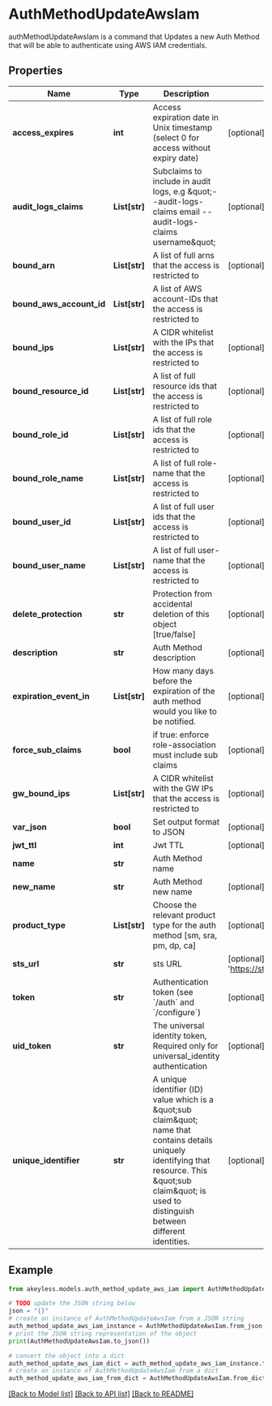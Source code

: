 # AuthMethodUpdateAwsIam

authMethodUpdateAwsIam is a command that Updates a new Auth Method that will be able to authenticate using AWS IAM credentials.

## Properties

Name | Type | Description | Notes
------------ | ------------- | ------------- | -------------
**access_expires** | **int** | Access expiration date in Unix timestamp (select 0 for access without expiry date) | [optional] [default to 0]
**audit_logs_claims** | **List[str]** | Subclaims to include in audit logs, e.g \&quot;--audit-logs-claims email --audit-logs-claims username\&quot; | [optional] 
**bound_arn** | **List[str]** | A list of full arns that the access is restricted to | [optional] 
**bound_aws_account_id** | **List[str]** | A list of AWS account-IDs that the access is restricted to | 
**bound_ips** | **List[str]** | A CIDR whitelist with the IPs that the access is restricted to | [optional] 
**bound_resource_id** | **List[str]** | A list of full resource ids that the access is restricted to | [optional] 
**bound_role_id** | **List[str]** | A list of full role ids that the access is restricted to | [optional] 
**bound_role_name** | **List[str]** | A list of full role-name that the access is restricted to | [optional] 
**bound_user_id** | **List[str]** | A list of full user ids that the access is restricted to | [optional] 
**bound_user_name** | **List[str]** | A list of full user-name that the access is restricted to | [optional] 
**delete_protection** | **str** | Protection from accidental deletion of this object [true/false] | [optional] 
**description** | **str** | Auth Method description | [optional] 
**expiration_event_in** | **List[str]** | How many days before the expiration of the auth method would you like to be notified. | [optional] 
**force_sub_claims** | **bool** | if true: enforce role-association must include sub claims | [optional] 
**gw_bound_ips** | **List[str]** | A CIDR whitelist with the GW IPs that the access is restricted to | [optional] 
**var_json** | **bool** | Set output format to JSON | [optional] [default to False]
**jwt_ttl** | **int** | Jwt TTL | [optional] [default to 0]
**name** | **str** | Auth Method name | 
**new_name** | **str** | Auth Method new name | [optional] 
**product_type** | **List[str]** | Choose the relevant product type for the auth method [sm, sra, pm, dp, ca] | [optional] 
**sts_url** | **str** | sts URL | [optional] [default to 'https://sts.amazonaws.com']
**token** | **str** | Authentication token (see &#x60;/auth&#x60; and &#x60;/configure&#x60;) | [optional] 
**uid_token** | **str** | The universal identity token, Required only for universal_identity authentication | [optional] 
**unique_identifier** | **str** | A unique identifier (ID) value which is a \&quot;sub claim\&quot; name that contains details uniquely identifying that resource. This \&quot;sub claim\&quot; is used to distinguish between different identities. | [optional] 

## Example

```python
from akeyless.models.auth_method_update_aws_iam import AuthMethodUpdateAwsIam

# TODO update the JSON string below
json = "{}"
# create an instance of AuthMethodUpdateAwsIam from a JSON string
auth_method_update_aws_iam_instance = AuthMethodUpdateAwsIam.from_json(json)
# print the JSON string representation of the object
print(AuthMethodUpdateAwsIam.to_json())

# convert the object into a dict
auth_method_update_aws_iam_dict = auth_method_update_aws_iam_instance.to_dict()
# create an instance of AuthMethodUpdateAwsIam from a dict
auth_method_update_aws_iam_from_dict = AuthMethodUpdateAwsIam.from_dict(auth_method_update_aws_iam_dict)
```
[[Back to Model list]](../README.md#documentation-for-models) [[Back to API list]](../README.md#documentation-for-api-endpoints) [[Back to README]](../README.md)


